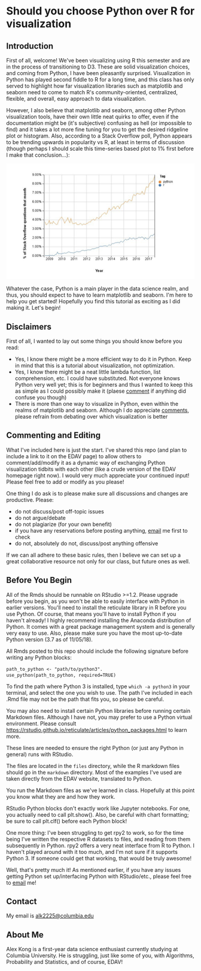 # Should you choose Python over R for visualization

## Introduction

First of all, welcome! We've been visualizing using R this semester and are in the process of transitioning to D3. These are solid visualization choices, and coming from Python, I have been pleasantly surprised. Visualization in Python has played second fiddle to R for a long time, and this class has only served to highlight how far visualization libraries such as matplotlib and seaborn need to come to match R's community-oriented, centralized, flexible, and overall, easy approach to data visualization.  
  
However, I also believe that matplotlib and seaborn, among other Python visualization tools, have their own little neat quirks to offer, even if the documentation might be (it's subjective) confusing as hell (or impossible to find) and it takes a lot more fine tuning for you to get the desired ridgeline plot or histogram. Also, according to a Stack Overflow poll, Python appears to be trending upwards in popularity vs R, at least in terms of discussion (though perhaps I should scale this time-series based plot to 1% first before I make that conclusion...):  
  
![Alt text](./whoo_python.png "Python > R")  
  
Whatever the case, Python is a main player in the data science realm, and thus, you should expect to have to learn matplotlib and seaborn. I'm here to help you get started! Hopefully you find this tutorial as exciting as I did making it. Let's begin!

## Disclaimers

First of all, I wanted to lay out some things you should know before you read:
* Yes, I know there might be a more efficient way to do it in Python. Keep in mind that this is a tutorial about visualization, not optimization.
* Yes, I know there might be a neat little lambda function, list comprehension, etc. I could have substituted. Not everyone knows Python very well yet; this is for beginners and thus I wanted to keep this as simple as I could possibly make it (plaese [comment](#commenting-and-editing) if anything did confuse you though)
* There is more than one way to visualize in Python, even within the realms of matplotlib and seaborn. Although I do appreciate [comments](#commenting-and-editing), please refrain from debating over which visualization is better

## Commenting and Editing

What I've included here is just the start. I've shared this repo (and plan to include a link to it on the EDAV page) to allow others to comment/add/modify it as a dynamic way of exchanging Python visualization tidbits with each other (like a crude version of the EDAV homepage right now). I would very much appreciate your continued input! Please feel free to add or modify as you please!  
  
One thing I do ask is to please make sure all discussions and changes are productive. Please:
* do not discuss/post off-topic issues
* do not argue/debate
* do not plagiarize (for your own benefit)
* if you have any reservations before posting anything, [email](#contact) me first to check
* do not, absolutely do not, discuss/post anything offensive

If we can all adhere to these basic rules, then I believe we can set up a great collaborative resource not only for our class, but future ones as well.

## Before You Begin

All of the Rmds should be runnable on RStudio >=1.2. Please upgrade before you begin, as you won't be able to easily interface with Python in earlier versions.
You'll need to install the reticulate library in R before you use Python. Of course, that means you'll have to install Python if you haven't already! I highly recommend installing the Anaconda distribution of Python. It comes with a great package management system and is generally very easy to use. Also, please make sure you have the most up-to-date Python version (3.7 as of 11/05/18).
  
All Rmds posted to this repo should include the following signature before writing any Python blocks:  

```
path_to_python <- "path/to/python3". 
use_python(path_to_python, required=TRUE)  
```

To find the path where Python 3 is installed, type ```which -a python3``` in your terminal, and select the one you wish to use. The path I've included in each .Rmd file may not be the path that fits you, so please be careful.  

You may also need to install certain Python libraries before running certain Markdown files. Although I have not, you may prefer to use a Python virtual environment. Please consult https://rstudio.github.io/reticulate/articles/python_packages.html to learn more.  

These lines are needed to ensure the right Python (or just any Python in general) runs with RStudio.  
  
The files are located in the ```files``` directory, while the R markdown files should go in the ```markdown``` directory. Most of the examples I've used are taken directly from the EDAV website, translated to Python.  
  
You run the Markdown files as we've learned in class. Hopefully at this point you know what they are and how they work.  
  
RStudio Python blocks don't exactly work like Jupyter notebooks. For one, you actually need to call plt.show(). Also, be careful with chart formatting; be sure to call plt.clf() before each Python block!  

One more thing: I've been struggling to get rpy2 to work, so for the time being I've written the respective R datasets to files, and reading from them subsequently in Python. rpy2 offers a very neat interface from R to Python. I haven't played around with it too much, and I'm not sure if it supports Python 3. If someone could get that working, that would be truly awesome!  
  
Well, that's pretty much it! As mentioned earlier, if you have any issues getting Python set up/interfacing Python with RStudio/etc., please feel free to [email](#contact) me!  
  
## Contact

My email is alk2225@columbia.edu

## About Me

Alex Kong is a first-year data science enthusiast currently studying at Columbia University. He is struggling, just like some of you, with Algorithms, Probability and Statistics, and of course, EDAV!  